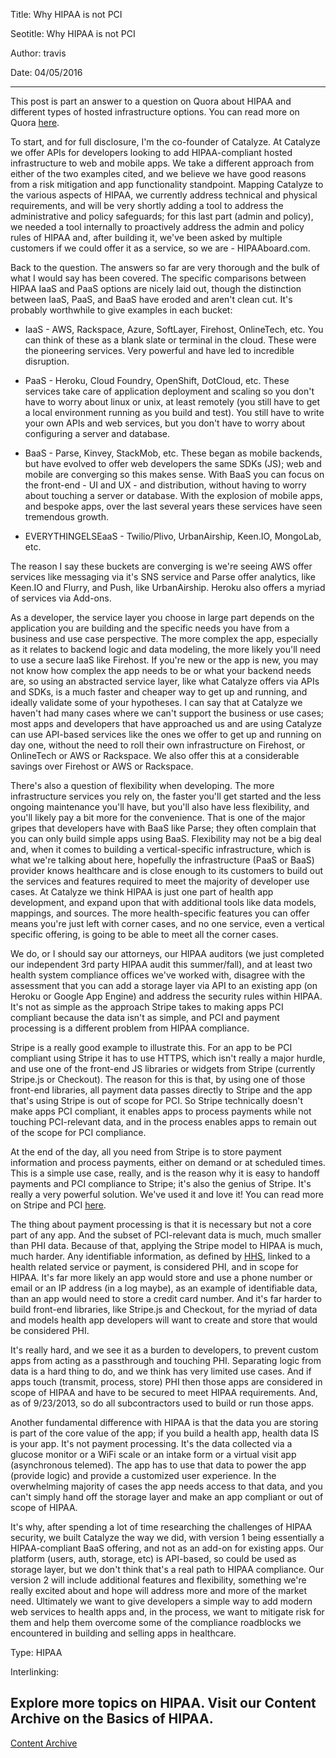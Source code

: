 Title: Why HIPAA is not PCI

Seotitle: Why HIPAA is not PCI

Author: travis

Date: 04/05/2016

---
This post is part an answer to a question on Quora about HIPAA and different types of hosted infrastructure options. You can read more on Quora [here](http://www.quora.com/Health-Insurance-Portability-and-Accountability-Act-HIPAA/Becoming-HIPAA-Compliant-Should-you-use-a-Backend-As-A-Service-or-a-HIPAA-Server-Why).

To start, and for full disclosure, I'm the co-founder of Catalyze. At Catalyze we offer APIs for developers looking to add HIPAA-compliant hosted infrastructure to web and mobile apps. We take a different approach from either of the two examples cited, and we believe we have good reasons from a risk mitigation and app functionality standpoint. Mapping Catalyze to the various aspects of HIPAA, we currently address technical and physical requirements, and will be very shortly adding a tool to address the administrative and policy safeguards; for this last part (admin and policy), we needed a tool internally to proactively address the admin and policy rules of HIPAA and, after building it, we've been asked by multiple customers if we could offer it as a service, so we are - HIPAAboard.com.

Back to the question. The answers so far are very thorough and the bulk of what I would say has been covered. The specific comparisons between HIPAA IaaS and PaaS options are nicely laid out, though the distinction between IaaS, PaaS, and BaaS have eroded and aren't clean cut. It's probably worthwhile to give examples in each bucket:

- IaaS - AWS, Rackspace, Azure, SoftLayer, Firehost, OnlineTech, etc. You can think of these as a blank slate or terminal in the cloud. These were the pioneering services. Very powerful and have led to incredible disruption.

- PaaS - Heroku, Cloud Foundry, OpenShift, DotCloud, etc. These services take care of application deployment and scaling so you don't have to worry about linux or unix, at least remotely (you still have to get a local environment running as you build and test). You still have to write your own APIs and web services, but you don't have to worry about configuring a server and database.

- BaaS - Parse, Kinvey, StackMob, etc. These began as mobile backends, but have evolved to offer web developers the same SDKs (JS); web and mobile are converging so this makes sense. With BaaS you can focus on the front-end - UI and UX - and distribution, without having to worry about touching a server or database. With the explosion of mobile apps, and bespoke apps, over the last several years these services have seen tremendous growth.

- EVERYTHINGELSEaaS - Twilio/Plivo, UrbanAirship, Keen.IO, MongoLab, etc.

The reason I say these buckets are converging is we're seeing AWS offer services like messaging via it's SNS service and Parse offer analytics, like Keen.IO and Flurry, and Push, like UrbanAirship. Heroku also offers a myriad of services via Add-ons.

As a developer, the service layer you choose in large part depends on the application you are building and the specific needs you have from a business and use case perspective. The more complex the app, especially as it relates to backend logic and data modeling, the more likely you'll need to use a secure IaaS like Firehost. If you're new or the app is new, you may not know how complex the app needs to be or what your backend needs are, so using an abstracted service layer, like what Catalyze offers via APIs and SDKs, is a much faster and cheaper way to get up and running, and ideally validate some of your hypotheses. I can say that at Catalyze we haven't had many cases where we can't support the business or use cases; most apps and developers that have approached us and are using Catalyze can use API-based services like the ones we offer to get up and running on day one, without the need to roll their own infrastructure on Firehost, or OnlineTech or AWS or Rackspace. We also offer this at a considerable savings over Firehost or AWS or Rackspace.

There's also a question of flexibility when developing. The more infrastructure services you rely on, the faster you'll get started and the less ongoing maintenance you'll have, but you'll also have less flexibility, and you'll likely pay a bit more for the convenience. That is one of the major gripes that developers have with BaaS like Parse; they often complain that you can only build simple apps using BaaS. Flexibility may not be a big deal and, when it comes to building a vertical-specific infrastructure, which is what we're talking about here, hopefully the infrastructure (PaaS or BaaS) provider knows healthcare and is close enough to its customers to build out the services and features required to meet the majority of developer use cases. At Catalyze we think HIPAA is just one part of health app development, and expand upon that with additional tools like data models, mappings, and sources. The more health-specific features you can offer means you're just left with corner cases, and no one service, even a vertical specific offering, is going to be able to meet all the corner cases.

We do, or I should say our attorneys, our HIPAA auditors (we just completed our independent 3rd party HIPAA audit this summer/fall), and at least two health system compliance offices we've worked with, disagree with the assessment that you can add a storage layer via API to an existing app (on Heroku or Google App Engine) and address the security rules within HIPAA. It's not as simple as the approach Stripe takes to making apps PCI compliant because the data isn't as simple, and PCI and payment processing is a different problem from HIPAA compliance.

Stripe is a really good example to illustrate this. For an app to be PCI compliant using Stripe it has to use HTTPS, which isn't really a major hurdle, and use one of the front-end JS libraries or widgets from Stripe (currently Stripe.js or Checkout). The reason for this is that, by using one of those front-end libraries, all payment data passes directly to Stripe and the app that's using Stripe is out of scope for PCI. So Stripe technically doesn't make apps PCI compliant, it enables apps to process payments while not touching PCI-relevant data, and in the process enables apps to remain out of the scope for PCI compliance.

At the end of the day, all you need from Stripe is to store payment information and process payments, either on demand or at scheduled times. This is a simple use case, really, and is the reason why it is easy to handoff payments and PCI compliance to Stripe; it's also the genius of Stripe. It's really a very powerful solution. We've used it and love it! You can read more on Stripe and PCI [here](https://support.stripe.com/questions/do-i-need-to-be-pci-compliant-what-do-i-have-to-do).

The thing about payment processing is that it is necessary but not a core part of any app. And the subset of PCI-relevant data is much, much smaller than PHI data. Because of that, applying the Stripe model to HIPAA is much, much harder. Any identifiable information, as defined by [HHS](http://www.hhs.gov/ocr/privacy/hipaa/understanding/coveredentities/De-identification/guidance.html#safeharborguidance), linked to a health related service or payment, is considered PHI, and in scope for HIPAA. It's far more likely an app would store and use a phone number or email or an IP address (in a log maybe), as an example of identifiable data, than an app would need to store a credit card number. And it's far harder to build front-end libraries, like Stripe.js and Checkout, for the myriad of data and models health app developers will want to create and store that would be considered PHI.

It's really hard, and we see it as a burden to developers, to prevent custom apps from acting as a passthrough and touching PHI. Separating logic from data is a hard thing to do, and we think has very limited use cases. And if apps touch (transmit, process, store) PHI then those apps are considered in scope of HIPAA and have to be secured to meet HIPAA requirements. And, as of 9/23/2013, so do all subcontractors used to build or run those apps.

Another fundamental difference with HIPAA is that the data you are storing is part of the core value of the app; if you build a health app, health data IS is your app. It's not payment processing. It's the data collected via a glucose monitor or a WiFi scale or an intake form or a virtual visit app (asynchronous telemed). The app has to use that data to power the app (provide logic) and provide a customized user experience. In the overwhelming majority of cases the app needs access to that data, and you can't simply hand off the storage layer and make an app compliant or out of scope of HIPAA.

It's why, after spending a lot of time researching the challenges of HIPAA security, we built Catalyze the way we did, with version 1 being essentially a HIPAA-compliant BaaS offering, and not as an add-on for existing apps. Our platform (users, auth, storage, etc) is API-based, so could be used as storage layer, but we don't think that's a real path to HIPAA compliance. Our version 2 will include additional features and flexibility, something we're really excited about and hope will address more and more of the market need. Ultimately we want to give developers a simple way to add modern web services to health apps and, in the process, we want to mitigate risk for them and help them overcome some of the compliance roadblocks we encountered in building and selling apps in healthcare.

Type: HIPAA

Interlinking: <h2>Explore more topics on HIPAA. Visit our Content Archive on the Basics of HIPAA.</h2>
<a href="http://content.catalyze.io/hipaa-basics">Content Archive</a>